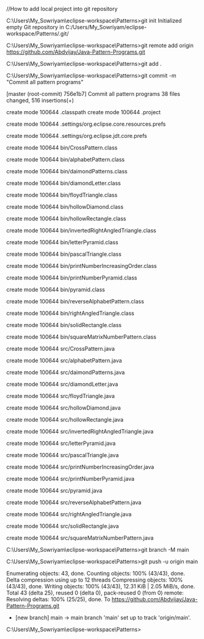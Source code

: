 //How to add local project into git repository

C:\Users\My_Sowriyam\eclipse-workspace\Patterns>git init
Initialized empty Git repository in C:/Users/My_Sowriyam/eclipse-workspace/Patterns/.git/

C:\Users\My_Sowriyam\eclipse-workspace\Patterns>git remote add origin https://github.com/Abdvijay/Java-Pattern-Programs.git

C:\Users\My_Sowriyam\eclipse-workspace\Patterns>git add .

C:\Users\My_Sowriyam\eclipse-workspace\Patterns>git commit -m "Commit all pattern programs"

[master (root-commit) 756e1b7] Commit all pattern programs
 38 files changed, 516 insertions(+)
 
 create mode 100644 .classpath
 create mode 100644 .project
 
 create mode 100644 .settings/org.eclipse.core.resources.prefs
 
 create mode 100644 .settings/org.eclipse.jdt.core.prefs
 
 create mode 100644 bin/CrossPattern.class
 
 create mode 100644 bin/alphabetPattern.class
 
 create mode 100644 bin/daimondPatterns.class
 
 create mode 100644 bin/diamondLetter.class
 
 create mode 100644 bin/floydTriangle.class
 
 create mode 100644 bin/hollowDiamond.class
 
 create mode 100644 bin/hollowRectangle.class
 
 create mode 100644 bin/invertedRightAngledTriangle.class
 
 create mode 100644 bin/letterPyramid.class
 
 create mode 100644 bin/pascalTriangle.class
 
 create mode 100644 bin/printNumberIncreasingOrder.class
 
 create mode 100644 bin/printNumberPyramid.class
 
 create mode 100644 bin/pyramid.class
 
 create mode 100644 bin/reverseAlphabetPattern.class
 
 create mode 100644 bin/rightAngledTriangle.class
 
 create mode 100644 bin/solidRectangle.class
 
 create mode 100644 bin/squareMatrixNumberPattern.class
 
 create mode 100644 src/CrossPattern.java
 
 create mode 100644 src/alphabetPattern.java
 
 create mode 100644 src/daimondPatterns.java
 
 create mode 100644 src/diamondLetter.java
 
 create mode 100644 src/floydTriangle.java
 
 create mode 100644 src/hollowDiamond.java
 
 create mode 100644 src/hollowRectangle.java
 
 create mode 100644 src/invertedRightAngledTriangle.java
 
 create mode 100644 src/letterPyramid.java
 
 create mode 100644 src/pascalTriangle.java
 
 create mode 100644 src/printNumberIncreasingOrder.java
 
 create mode 100644 src/printNumberPyramid.java
 
 create mode 100644 src/pyramid.java
 
 create mode 100644 src/reverseAlphabetPattern.java
 
 create mode 100644 src/rightAngledTriangle.java
 
 create mode 100644 src/solidRectangle.java
 
 create mode 100644 src/squareMatrixNumberPattern.java

C:\Users\My_Sowriyam\eclipse-workspace\Patterns>git branch -M main

C:\Users\My_Sowriyam\eclipse-workspace\Patterns>git push -u origin main

Enumerating objects: 43, done.
Counting objects: 100% (43/43), done.
Delta compression using up to 12 threads
Compressing objects: 100% (43/43), done.
Writing objects: 100% (43/43), 12.31 KiB | 2.05 MiB/s, done.
Total 43 (delta 25), reused 0 (delta 0), pack-reused 0 (from 0)
remote: Resolving deltas: 100% (25/25), done.
To https://github.com/Abdvijay/Java-Pattern-Programs.git
 * [new branch]      main -> main
branch 'main' set up to track 'origin/main'.

C:\Users\My_Sowriyam\eclipse-workspace\Patterns> 
